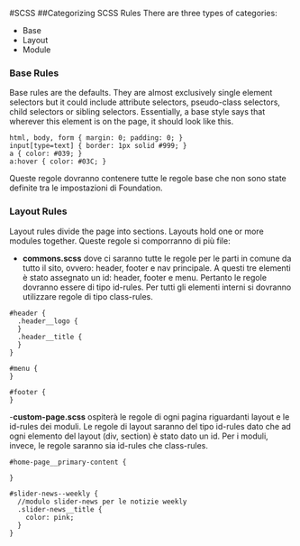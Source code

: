#SCSS
##Categorizing SCSS Rules
There are three types of categories:
- Base
- Layout
- Module

### Base Rules
Base rules are the defaults. They are almost exclusively single element selectors but it could include attribute selectors, pseudo-class selectors, child selectors or sibling selectors. Essentially, a base style says that wherever this element is on the page, it should look like this.
```
html, body, form { margin: 0; padding: 0; }
input[type=text] { border: 1px solid #999; }
a { color: #039; }
a:hover { color: #03C; }
```
Queste regole dovranno contenere tutte le regole base che non sono state definite tra le impostazioni di Foundation.

### Layout Rules
Layout rules divide the page into sections. Layouts hold one or more modules together.
Queste regole si comporranno di più file:
- **commons.scss** dove ci saranno tutte le regole per le parti in comune da tutto il sito, ovvero: header, footer e nav principale. A questi tre elementi è stato assegnato un id: header, footer e menu. Pertanto le regole dovranno essere di tipo id-rules. Per tutti gli elementi interni si dovranno utilizzare regole di tipo class-rules.
```
#header {
  .header__logo {
  }
  .header__title {
  }
}

#menu {
}

#footer {
}
```
-**custom-page.scss** ospiterà le regole di ogni pagina riguardanti layout e le id-rules dei moduli. Le regole di layout saranno del tipo id-rules dato che ad ogni elemento del layout (div, section) è stato dato un id. Per i moduli, invece, le regole saranno sia id-rules che class-rules.
```
#home-page__primary-content {
  
}

#slider-news--weekly {
  //modulo slider-news per le notizie weekly
  .slider-news__title {
    color: pink;
  }
}
```
